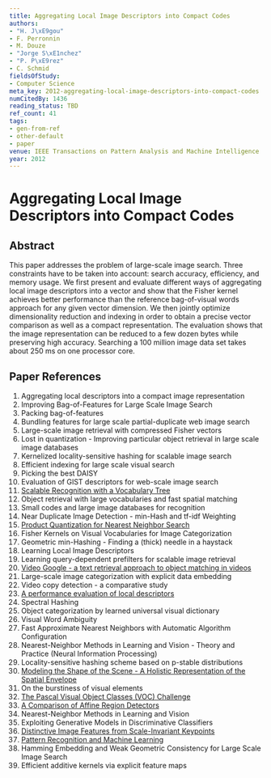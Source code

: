```yaml
---
title: Aggregating Local Image Descriptors into Compact Codes
authors:
- "H. J\xE9gou"
- F. Perronnin
- M. Douze
- "Jorge S\xE1nchez"
- "P. P\xE9rez"
- C. Schmid
fieldsOfStudy:
- Computer Science
meta_key: 2012-aggregating-local-image-descriptors-into-compact-codes
numCitedBy: 1436
reading_status: TBD
ref_count: 41
tags:
- gen-from-ref
- other-default
- paper
venue: IEEE Transactions on Pattern Analysis and Machine Intelligence
year: 2012
---
```


# Aggregating Local Image Descriptors into Compact Codes

## Abstract

This paper addresses the problem of large-scale image search. Three constraints have to be taken into account: search accuracy, efficiency, and memory usage. We first present and evaluate different ways of aggregating local image descriptors into a vector and show that the Fisher kernel achieves better performance than the reference bag-of-visual words approach for any given vector dimension. We then jointly optimize dimensionality reduction and indexing in order to obtain a precise vector comparison as well as a compact representation. The evaluation shows that the image representation can be reduced to a few dozen bytes while preserving high accuracy. Searching a 100 million image data set takes about 250 ms on one processor core.

## Paper References

1. Aggregating local descriptors into a compact image representation
2. Improving Bag-of-Features for Large Scale Image Search
3. Packing bag-of-features
4. Bundling features for large scale partial-duplicate web image search
5. Large-scale image retrieval with compressed Fisher vectors
6. Lost in quantization - Improving particular object retrieval in large scale image databases
7. Kernelized locality-sensitive hashing for scalable image search
8. Efficient indexing for large scale visual search
9. Picking the best DAISY
10. Evaluation of GIST descriptors for web-scale image search
11. [Scalable Recognition with a Vocabulary Tree](2006-scalable-recognition-with-a-vocabulary-tree)
12. Object retrieval with large vocabularies and fast spatial matching
13. Small codes and large image databases for recognition
14. Near Duplicate Image Detection - min-Hash and tf-idf Weighting
15. [Product Quantization for Nearest Neighbor Search](2011-product-quantization-for-nearest-neighbor-search)
16. Fisher Kernels on Visual Vocabularies for Image Categorization
17. Geometric min-Hashing - Finding a (thick) needle in a haystack
18. Learning Local Image Descriptors
19. Learning query-dependent prefilters for scalable image retrieval
20. [Video Google - a text retrieval approach to object matching in videos](2003-video-google-a-text-retrieval-approach-to-object-matching-in-videos)
21. Large-scale image categorization with explicit data embedding
22. Video copy detection - a comparative study
23. [A performance evaluation of local descriptors](2005-a-performance-evaluation-of-local-descriptors)
24. Spectral Hashing
25. Object categorization by learned universal visual dictionary
26. Visual Word Ambiguity
27. Fast Approximate Nearest Neighbors with Automatic Algorithm Configuration
28. Nearest-Neighbor Methods in Learning and Vision - Theory and Practice (Neural Information Processing)
29. Locality-sensitive hashing scheme based on p-stable distributions
30. [Modeling the Shape of the Scene - A Holistic Representation of the Spatial Envelope](2004-modeling-the-shape-of-the-scene-a-holistic-representation-of-the-spatial-envelope)
31. On the burstiness of visual elements
32. [The Pascal Visual Object Classes (VOC) Challenge](2009-the-pascal-visual-object-classes-voc-challenge)
33. [A Comparison of Affine Region Detectors](2005-a-comparison-of-affine-region-detectors)
34. Nearest-Neighbor Methods in Learning and Vision
35. Exploiting Generative Models in Discriminative Classifiers
36. [Distinctive Image Features from Scale-Invariant Keypoints](2004-distinctive-image-features-from-scale-invariant-keypoints)
37. [Pattern Recognition and Machine Learning](2007-pattern-recognition-and-machine-learning)
38. Hamming Embedding and Weak Geometric Consistency for Large Scale Image Search
39. Efficient additive kernels via explicit feature maps

